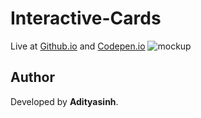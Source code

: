 # Interactive-Cards
Live at [Github.io](https://adityasinh-sodha.github.io/Interactive-Cards/) and [Codepen.io](https://codepen.io/Adityasinh-Sodha/full/zYgyENz)
![mockup](https://github.com/user-attachments/assets/84dd77b6-d157-46b6-824f-bf4fd48ae6ae)

## Author
Developed by **Adityasinh**.
